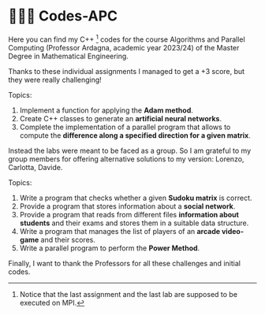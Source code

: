 # 👨🏻‍💻 Codes-APC 

Here you can find my C++ [^1] codes for the course Algorithms and Parallel Computing (Professor Ardagna, academic year 2023/24) of the Master Degree in Mathematical Engineering.

[^1]: Notice that the last assignment and the last lab are supposed to be executed on MPI.

Thanks to these individual assignments I managed to get a +3 score, but they were really challenging!

Topics:
1. Implement a function for applying the **Adam method**.
2. Create C++ classes to generate an **artificial neural networks**.
3. Complete the implementation of a parallel program that allows to compute the **difference along a specified direction for a given matrix**.

Instead the labs were meant to be faced as a group. So I am grateful to my group members for offering alternative solutions to my version: Lorenzo, Carlotta, Davide.

Topics:
1. Write a program that checks whether a given **Sudoku matrix** is correct.
2. Provide a program that stores information about a **social network**.
3. Provide a program that reads from different files **information about students** and their exams and stores them in a suitable data structure.
4. Write a program that manages the list of players of an **arcade video-game** and their scores.
5. Write a parallel program to perform the **Power Method**.

Finally, I want to thank the Professors for all these challenges and initial codes.
